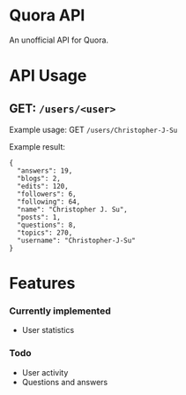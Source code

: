 Quora API
=========

An unofficial API for Quora.

# API Usage
## GET: `/users/<user>`
Example usage: GET `/users/Christopher-J-Su`

Example result:

    {
      "answers": 19, 
      "blogs": 2, 
      "edits": 120, 
      "followers": 6, 
      "following": 64, 
      "name": "Christopher J. Su", 
      "posts": 1, 
      "questions": 8, 
      "topics": 270, 
      "username": "Christopher-J-Su"
    }

# Features
### Currently implemented
* User statistics

### Todo
* User activity
* Questions and answers